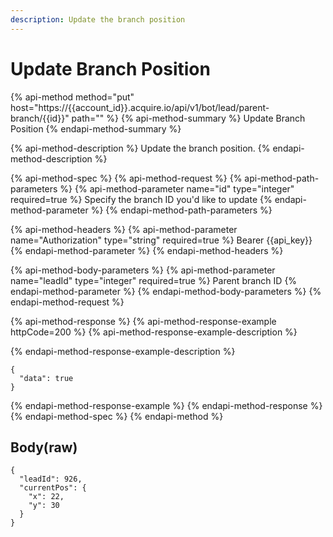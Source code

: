 ```yaml
---
description: Update the branch position
---
```


# Update Branch Position

{% api-method method="put" host="https://{{account\_id}}.acquire.io/api/v1/bot/lead/parent-branch/{{id}}" path="" %}
{% api-method-summary %}
Update Branch Position
{% endapi-method-summary %}

{% api-method-description %}
Update the branch position. 
{% endapi-method-description %}

{% api-method-spec %}
{% api-method-request %}
{% api-method-path-parameters %}
{% api-method-parameter name="id" type="integer" required=true %}
Specify the branch ID you'd like to update
{% endapi-method-parameter %}
{% endapi-method-path-parameters %}

{% api-method-headers %}
{% api-method-parameter name="Authorization" type="string" required=true %}
Bearer {{api\_key}}
{% endapi-method-parameter %}
{% endapi-method-headers %}

{% api-method-body-parameters %}
{% api-method-parameter name="leadId" type="integer" required=true %}
Parent branch ID
{% endapi-method-parameter %}
{% endapi-method-body-parameters %}
{% endapi-method-request %}

{% api-method-response %}
{% api-method-response-example httpCode=200 %}
{% api-method-response-example-description %}

{% endapi-method-response-example-description %}

```
{
  "data": true
}

```
{% endapi-method-response-example %}
{% endapi-method-response %}
{% endapi-method-spec %}
{% endapi-method %}

## Body\(raw\)

```text
{
  "leadId": 926,
  "currentPos": {
    "x": 22,
    "y": 30
  }
}

```

